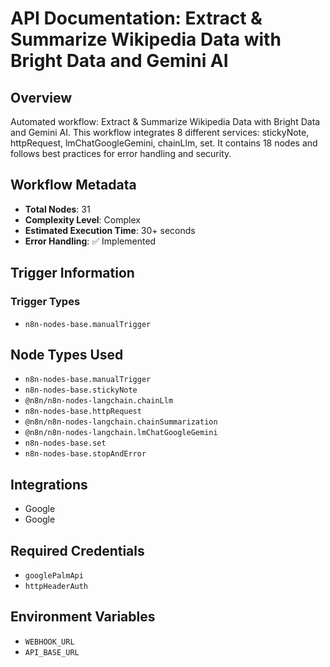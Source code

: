 # API Documentation: Extract & Summarize Wikipedia Data with Bright Data and Gemini AI

## Overview
Automated workflow: Extract & Summarize Wikipedia Data with Bright Data and Gemini AI. This workflow integrates 8 different services: stickyNote, httpRequest, lmChatGoogleGemini, chainLlm, set. It contains 18 nodes and follows best practices for error handling and security.

## Workflow Metadata
- **Total Nodes**: 31
- **Complexity Level**: Complex
- **Estimated Execution Time**: 30+ seconds
- **Error Handling**: ✅ Implemented

## Trigger Information
### Trigger Types
- `n8n-nodes-base.manualTrigger`

## Node Types Used
- `n8n-nodes-base.manualTrigger`
- `n8n-nodes-base.stickyNote`
- `@n8n/n8n-nodes-langchain.chainLlm`
- `n8n-nodes-base.httpRequest`
- `@n8n/n8n-nodes-langchain.chainSummarization`
- `@n8n/n8n-nodes-langchain.lmChatGoogleGemini`
- `n8n-nodes-base.set`
- `n8n-nodes-base.stopAndError`

## Integrations
- Google
- Google

## Required Credentials
- `googlePalmApi`
- `httpHeaderAuth`

## Environment Variables
- `WEBHOOK_URL`
- `API_BASE_URL`
